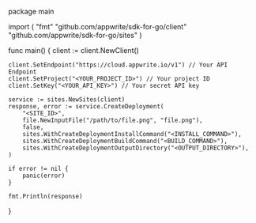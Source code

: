 package main

import (
    "fmt"
    "github.com/appwrite/sdk-for-go/client"
    "github.com/appwrite/sdk-for-go/sites"
)

func main() {
    client := client.NewClient()

    client.SetEndpoint("https://cloud.appwrite.io/v1") // Your API Endpoint
    client.SetProject("<YOUR_PROJECT_ID>") // Your project ID
    client.SetKey("<YOUR_API_KEY>") // Your secret API key

    service := sites.NewSites(client)
    response, error := service.CreateDeployment(
        "<SITE_ID>",
        file.NewInputFile("/path/to/file.png", "file.png"),
        false,
        sites.WithCreateDeploymentInstallCommand("<INSTALL_COMMAND>"),
        sites.WithCreateDeploymentBuildCommand("<BUILD_COMMAND>"),
        sites.WithCreateDeploymentOutputDirectory("<OUTPUT_DIRECTORY>"),
    )

    if error != nil {
        panic(error)
    }

    fmt.Println(response)
}
